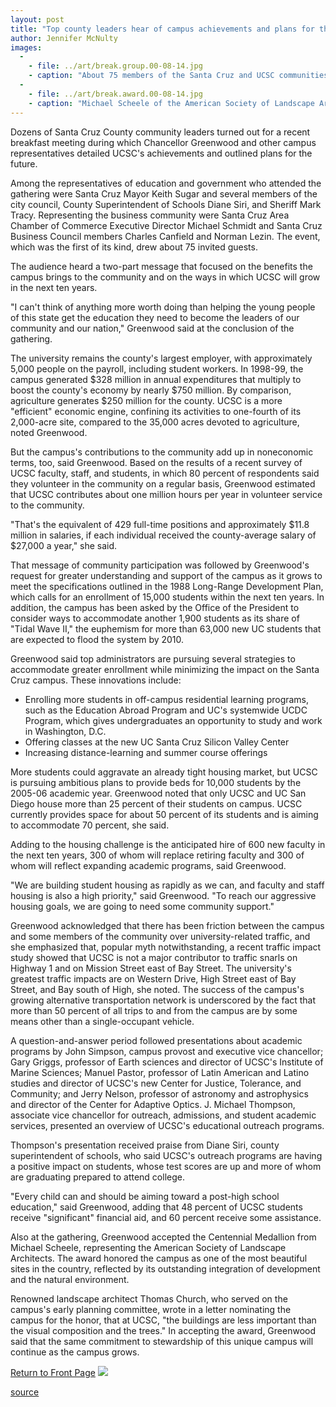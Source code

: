 ```yaml
---
layout: post
title: "Top county leaders hear of campus achievements and plans for the future"
author: Jennifer McNulty
images:
  -
    - file: ../art/break.group.00-08-14.jpg
    - caption: "About 75 members of the Santa Cruz and UCSC communities attended a breakfast meeting in August."
  -
    - file: ../art/break.award.00-08-14.jpg
    - caption: "Michael Scheele of the American Society of Landscape Architects presented Chancellor Greenwood with a medallion recognizing UCSC as one of the most beautiful sites in the country. Photos: Victor Schiffrin"
---
```


Dozens of Santa Cruz County community leaders turned out for a recent breakfast meeting during which Chancellor Greenwood and other campus representatives detailed UCSC's achievements and outlined plans for the future.

  
Among the representatives of education and government who attended the gathering were Santa Cruz Mayor Keith Sugar and several members of the city council, County Superintendent of Schools Diane Siri, and Sheriff Mark Tracy. Representing the business community were Santa Cruz Area Chamber of Commerce Executive Director Michael Schmidt and Santa Cruz Business Council members Charles Canfield and Norman Lezin. The event, which was the first of its kind, drew about 75 invited guests.  
  
The audience heard a two-part message that focused on the benefits the campus brings to the community and on the ways in which UCSC will grow in the next ten years.  
  
"I can't think of anything more worth doing than helping the young people of this state get the education they need to become the leaders of our community and our nation," Greenwood said at the conclusion of the gathering.  
  
The university remains the county's largest employer, with approximately 5,000 people on the payroll, including student workers. In 1998-99, the campus generated $328 million in annual expenditures that multiply to boost the county's economy by nearly $750 million. By comparison, agriculture generates $250 million for the county. UCSC is a more "efficient" economic engine, confining its activities to one-fourth of its 2,000-acre site, compared to the 35,000 acres devoted to agriculture, noted Greenwood.  
  
But the campus's contributions to the community add up in noneconomic terms, too, said Greenwood. Based on the results of a recent survey of UCSC faculty, staff, and students, in which 80 percent of respondents said they volunteer in the community on a regular basis, Greenwood estimated that UCSC contributes about one million hours per year in volunteer service to the community.

"That's the equivalent of 429 full-time positions and approximately $11.8 million in salaries, if each individual received the county-average salary of $27,000 a year," she said.  
  
That message of community participation was followed by Greenwood's request for greater understanding and support of the campus as it grows to meet the specifications outlined in the 1988 Long-Range Development Plan, which calls for an enrollment of 15,000 students within the next ten years. In addition, the campus has been asked by the Office of the President to consider ways to accommodate another 1,900 students as its share of "Tidal Wave II," the euphemism for more than 63,000 new UC students that are expected to flood the system by 2010.  
  
Greenwood said top administrators are pursuing several strategies to accommodate greater enrollment while minimizing the impact on the Santa Cruz campus. These innovations include:

* Enrolling more students in off-campus residential learning programs, such as the Education Abroad Program and UC's systemwide UCDC Program, which gives undergraduates an opportunity to study and work in Washington, D.C.
* Offering classes at the new UC Santa Cruz Silicon Valley Center
* Increasing distance-learning and summer course offerings

More students could aggravate an already tight housing market, but UCSC is pursuing ambitious plans to provide beds for 10,000 students by the 2005-06 academic year. Greenwood noted that only UCSC and UC San Diego house more than 25 percent of their students on campus. UCSC currently provides space for about 50 percent of its students and is aiming to accommodate 70 percent, she said.  
  
Adding to the housing challenge is the anticipated hire of 600 new faculty in the next ten years, 300 of whom will replace retiring faculty and 300 of whom will reflect expanding academic programs, said Greenwood.  
  
"We are building student housing as rapidly as we can, and faculty and staff housing is also a high priority," said Greenwood. "To reach our aggressive housing goals, we are going to need some community support."  
  
Greenwood acknowledged that there has been friction between the campus and some members of the community over university-related traffic, and she emphasized that, popular myth notwithstanding, a recent traffic impact study showed that UCSC is not a major contributor to traffic snarls on Highway 1 and on Mission Street east of Bay Street. The university's greatest traffic impacts are on Western Drive, High Street east of Bay Street, and Bay south of High, she noted. The success of the campus's growing alternative transportation network is underscored by the fact that more than 50 percent of all trips to and from the campus are by some means other than a single-occupant vehicle.  
  
A question-and-answer period followed presentations about academic programs by John Simpson, campus provost and executive vice chancellor; Gary Griggs, professor of Earth sciences and director of UCSC's Institute of Marine Sciences; Manuel Pastor, professor of Latin American and Latino studies and director of UCSC's new Center for Justice, Tolerance, and Community; and Jerry Nelson, professor of astronomy and astrophysics and director of the Center for Adaptive Optics. J. Michael Thompson, associate vice chancellor for outreach, admissions, and student academic services, presented an overview of UCSC's educational outreach programs.  
  
Thompson's presentation received praise from Diane Siri, county superintendent of schools, who said UCSC's outreach programs are having a positive impact on students, whose test scores are up and more of whom are graduating prepared to attend college.  
  
"Every child can and should be aiming toward a post-high school education," said Greenwood, adding that 48 percent of UCSC students receive "significant" financial aid, and 60 percent receive some assistance.  
  
Also at the gathering, Greenwood accepted the Centennial Medallion from Michael Scheele, representing the American Society of Landscape Architects. The award honored the campus as one of the most beautiful sites in the country, reflected by its outstanding integration of development and the natural environment.

Renowned landscape architect Thomas Church, who served on the campus's early planning committee, wrote in a letter nominating the campus for the honor, that at UCSC, "the buildings are less important than the visual composition and the trees." In accepting the award, Greenwood said that the same commitment to stewardship of this unique campus will continue as the campus grows.  

[Return to Front Page][1] ![ ][2]

[1]: ../../index.html
[2]: ../../images/trans.gif

[source](http://www1.ucsc.edu/currents/00-01/08-14/breakfast.html "Permalink to breakfast")
